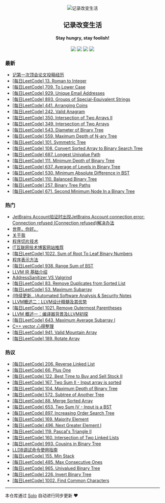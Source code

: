 <p align="center"><img alt="记录改变生活" src="https://static.b3log.org/images/brand/solo-32.png"></p><h2 align="center">
记录改变生活
</h2>

<h4 align="center">Stay hungry, stay foolish!</h4>
<p align="center"><a title="记录改变生活" target="_blank" href="https://github.com/Hanseltu/solo-blog"><img src="https://img.shields.io/github/last-commit/Hanseltu/solo-blog.svg?style=flat-square&color=FF9900"></a>
<a title="GitHub repo size in bytes" target="_blank" href="https://github.com/Hanseltu/solo-blog"><img src="https://img.shields.io/github/repo-size/Hanseltu/solo-blog.svg?style=flat-square"></a>
<a title="Solo Version" target="_blank" href="https://github.com/b3log/solo/releases"><img src="https://img.shields.io/badge/solo-3.6.0-f1e05a.svg?style=flat-square&color=blueviolet"></a>
<a title="Hits" target="_blank" href="https://github.com/b3log/hits"><img src="https://hits.b3log.org/Hanseltu/solo-blog.svg"></a></p>

### 最新

* [记第一次顶会论文投稿经历](https://www.tuhaoxin.cn/articles/2019/08/26/1566832624038.html)
* [[每日LeetCode] 13. Roman to Integer](https://www.tuhaoxin.cn/articles/2019/07/06/1562425477750.html)
* [[每日LeetCode] 709. To Lower Case](https://www.tuhaoxin.cn/articles/2019/07/04/1562255326023.html)
* [[每日LeetCode] 929. Unique Email Addresses](https://www.tuhaoxin.cn/articles/2019/07/03/1562163910614.html)
* [[每日LeetCode] 893. Groups of Special-Equivalent Strings](https://www.tuhaoxin.cn/articles/2019/07/01/1561988812983.html)
* [[每日LeetCode] 441. Arranging Coins](https://www.tuhaoxin.cn/articles/2019/06/26/1561564242076.html)
* [[每日LeetCode] 242. Valid Anagram](https://www.tuhaoxin.cn/articles/2019/06/22/1561218295163.html)
* [[每日LeetCode] 350. Intersection of Two Arrays II](https://www.tuhaoxin.cn/articles/2019/06/19/1560959895117.html)
* [[每日LeetCode] 349. Intersection of Two Arrays](https://www.tuhaoxin.cn/articles/2019/06/19/1560958327722.html)
* [[每日LeetCode] 543. Diameter of Binary Tree](https://www.tuhaoxin.cn/articles/2019/06/15/1560608390069.html)
* [[每日LeetCode] 559. Maximum Depth of N-ary Tree](https://www.tuhaoxin.cn/articles/2019/06/13/1560358279796.html)
* [[每日LeetCode] 101. Symmetric Tree](https://www.tuhaoxin.cn/articles/2019/06/11/1560265848953.html)
* [[每日LeetCode] 108. Convert Sorted Array to Binary Search Tree](https://www.tuhaoxin.cn/articles/2019/06/08/1559972338869.html)
* [[每日LeetCode] 687. Longest Univalue Path](https://www.tuhaoxin.cn/articles/2019/06/07/1559904963888.html)
* [[每日LeetCode] 111. Minimum Depth of Binary Tree](https://www.tuhaoxin.cn/articles/2019/06/06/1559794526600.html)
* [[每日LeetCode] 637. Average of Levels in Binary Tree](https://www.tuhaoxin.cn/articles/2019/06/03/1559576159624.html)
* [[每日LeetCode] 530. Minimum Absolute Difference in BST](https://www.tuhaoxin.cn/articles/2019/06/02/1559472752518.html)
* [[每日LeetCode] 110. Balanced Binary Tree](https://www.tuhaoxin.cn/articles/2019/06/01/1559369768751.html)
* [[每日LeetCode] 257. Binary Tree Paths](https://www.tuhaoxin.cn/articles/2019/05/31/1559315772434.html)
* [[每日LeetCode] 671. Second Minimum Node In a Binary Tree](https://www.tuhaoxin.cn/articles/2019/05/29/1559142629809.html)

### 热门

* [JetBrains Account验证时出现JetBrains Account connection error: Connection refused (Connection refused)解决办法](https://www.tuhaoxin.cn/articles/2019/03/25/1553475230919.html)
* [世界，你好。](https://www.tuhaoxin.cn/hello-solo)
* [关于我](https://www.tuhaoxin.cn/articles/2019/02/24/1551014076788.html)
* [程序切片技术](https://www.tuhaoxin.cn/articles/2019/04/12/1555074101837.html)
* [IT互联网技术博客网站推荐](https://www.tuhaoxin.cn/articles/2019/03/16/1552750931128.html)
* [[每日LeetCode] 1022. Sum of Root To Leaf Binary Numbers](https://www.tuhaoxin.cn/articles/2019/05/09/1557413177969.html)
* [程序表示方法](https://www.tuhaoxin.cn/articles/2019/03/21/1553173576720.html)
* [[每日LeetCode] 938. Range Sum of BST](https://www.tuhaoxin.cn/articles/2019/05/12/1557671252445.html)
* [LLVM IR 基础介绍](https://www.tuhaoxin.cn/articles/2019/04/13/1555124368885.html)
* [AddressSanitizer VS Valgrind](https://www.tuhaoxin.cn/articles/2019/05/06/1557134222628.html)
* [[每日LeetCode] 83. Remove Duplicates from Sorted List](https://www.tuhaoxin.cn/articles/2019/04/24/1556080027006.html)
* [[每日LeetCode] 53. Maximum Subarray](https://www.tuhaoxin.cn/articles/2019/03/16/1552741966820.html)
* [(持续更新...)Automated Software Analysis & Security Notes](https://www.tuhaoxin.cn/articles/2019/03/08/1552053115341.html)
* [LLVM概述二：LLVM设计精髓及其优势](https://www.tuhaoxin.cn/articles/2019/04/05/1554469753221.html)
* [[每日LeetCode] 1021. Remove Outermost Parentheses](https://www.tuhaoxin.cn/articles/2019/05/01/1556718705261.html)
* [ LLVM 概述一：编译器背景及LLVM初探](https://www.tuhaoxin.cn/articles/2019/04/01/1554090482411.html)
* [[每日LeetCode] 643. Maximum Average Subarray I](https://www.tuhaoxin.cn/articles/2019/03/06/1551881676706.html)
* [C++ vector 心得整理](https://www.tuhaoxin.cn/articles/2019/05/07/1557238845847.html)
* [[每日LeetCode] 941. Valid Mountain Array](https://www.tuhaoxin.cn/articles/2019/03/01/1551446400690.html)
* [[每日LeetCode] 189. Rotate Array](https://www.tuhaoxin.cn/articles/2019/03/10/1552232826078.html)

### 热议

* [[每日LeetCode] 206. Reverse Linked List](https://www.tuhaoxin.cn/articles/2019/04/24/1556073084404.html)
* [[每日LeetCode] 66. Plus One](https://www.tuhaoxin.cn/articles/2019/03/18/1552922152665.html)
* [[每日LeetCode] 122. Best Time to Buy and Sell Stock II](https://www.tuhaoxin.cn/articles/2019/03/26/1553610325093.html)
* [[每日LeetCode] 167. Two Sum II - Input array is sorted](https://www.tuhaoxin.cn/articles/2019/03/27/1553694963651.html)
* [[每日LeetCode] 104. Maximum Depth of Binary Tree](https://www.tuhaoxin.cn/articles/2019/05/20/1558361941066.html)
* [[每日LeetCode] 572. Subtree of Another Tree](https://www.tuhaoxin.cn/articles/2019/05/22/1558537220291.html)
* [[每日LeetCode] 88. Merge Sorted Array](https://www.tuhaoxin.cn/articles/2019/03/19/1553006200606.html)
* [[每日LeetCode] 653. Two Sum IV - Input is a BST](https://www.tuhaoxin.cn/articles/2019/05/18/1558174295792.html)
* [[每日LeetCode] 897. Increasing Order Search Tree](https://www.tuhaoxin.cn/articles/2019/05/13/1557762320159.html)
* [[每日LeetCode] 169. Majority Element](https://www.tuhaoxin.cn/articles/2019/03/28/1553780385333.html)
* [[每日LeetCode] 496. Next Greater Element I](https://www.tuhaoxin.cn/articles/2019/05/04/1556981392488.html)
* [[每日LeetCode] 119. Pascal's Triangle II](https://www.tuhaoxin.cn/articles/2019/03/22/1553262235975.html)
* [[每日LeetCode] 160. Intersection of Two Linked Lists](https://www.tuhaoxin.cn/articles/2019/04/29/1556547645353.html)
* [[每日LeetCode]  993. Cousins in Binary Tree](https://www.tuhaoxin.cn/articles/2019/05/10/1557501635231.html)
* [LLDB调试命令使用指南](https://www.tuhaoxin.cn/articles/2019/04/25/1556196486657.html)
* [[每日LeetCode] 155. Min Stack](https://www.tuhaoxin.cn/articles/2019/05/07/1557234960020.html)
* [[每日LeetCode] 485. Max Consecutive Ones](https://www.tuhaoxin.cn/articles/2019/03/23/1553350273779.html)
* [[每日LeetCode] 965. Univalued Binary Tree](https://www.tuhaoxin.cn/articles/2019/05/11/1557576479663.html)
* [[每日LeetCode] 226. Invert Binary Tree](https://www.tuhaoxin.cn/articles/2019/05/23/1558626553202.html)
* [[每日LeetCode] 1002. Find Common Characters](https://www.tuhaoxin.cn/articles/2019/04/03/1554304020017.html)

---

本仓库通过 [Solo](https://github.com/b3log/solo) 自动进行同步更新 ❤️ 